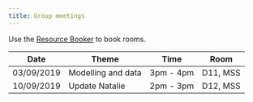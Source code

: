 ```yaml
---
title: Group meetings
---
```


Use the [Resource Booker](https://resourcebooker.manchester.ac.uk/) to book rooms.

|    Date    |       Theme        |   Time    |   Room   |
| ---------- | ------------------ | --------- | -------- |
| 03/09/2019 | Modelling and data | 3pm - 4pm | D11, MSS |
| 10/09/2019 | Update Natalie     | 2pm - 3pm | D12, MSS |

